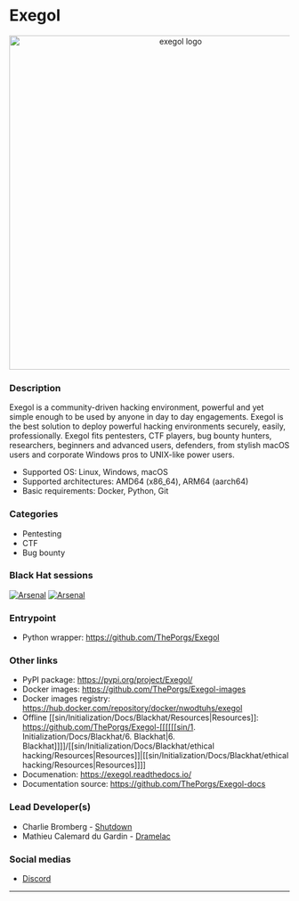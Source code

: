 # Exegol

<div align="center">
  <img alt="exegol logo" width="600" src="https://raw.githubusercontent.com/ThePorgs/Exegol-docs/main/.assets/rounded_social_preview.png">
</div>

### Description
Exegol is a community-driven hacking environment, powerful and yet simple enough to be used by anyone in day to day engagements. Exegol is the best solution to deploy powerful hacking environments securely, easily, professionally.
Exegol fits pentesters, CTF players, bug bounty hunters, researchers, beginners and advanced users, defenders, from stylish macOS users and corporate Windows pros to UNIX-like power users.
- Supported OS: Linux, Windows, macOS
- Supported architectures: AMD64 (x86_64), ARM64 (aarch64)
- Basic requirements: Docker, Python, Git

### Categories
* Pentesting
* CTF
* Bug bounty

### Black Hat sessions

[![Arsenal](https://github.com/toolswatch/badges/blob/master/arsenal/europe/2022.svg)]()
[![Arsenal](https://github.com/toolswatch/badges/blob/master/arsenal/asia/2023.svg)]()

### Entrypoint
- Python wrapper: https://github.com/ThePorgs/Exegol

### Other links
- PyPI package: https://pypi.org/project/Exegol/
- Docker images: https://github.com/ThePorgs/Exegol-images
- Docker images registry: https://hub.docker.com/repository/docker/nwodtuhs/exegol
- Offline [[sin/Initialization/Docs/Blackhat/Resources|Resources]]: https://github.com/ThePorgs/Exegol-[[[[[[sin/1. Initialization/Docs/Blackhat/6. Blackhat|6. Blackhat]]]]/[[sin/Initialization/Docs/Blackhat/ethical hacking/Resources|Resources]]|[[sin/Initialization/Docs/Blackhat/ethical hacking/Resources|Resources]]]]
- Documenation: https://exegol.readthedocs.io/
- Documentation source: https://github.com/ThePorgs/Exegol-docs

### Lead Developer(s)
- Charlie Bromberg - [Shutdown](https://twitter.com/_nwodtuhs)
- Mathieu Calemard du Gardin - [Dramelac](https://twitter.com/Dramelac_)

### Social medias
* [Discord](https://discord.gg/cXThyp7D6P)
----
